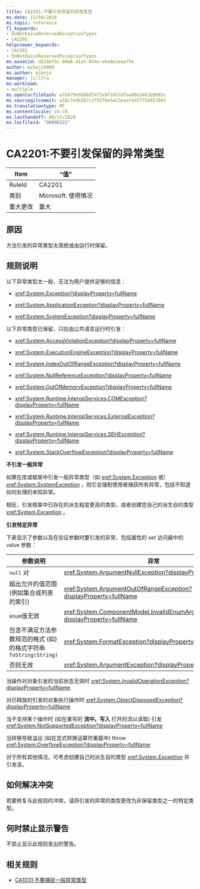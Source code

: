 ```yaml
---
title: CA2201:不要引发保留的异常类型
ms.date: 11/04/2016
ms.topic: reference
f1_keywords:
- DoNotRaiseReservedExceptionTypes
- CA2201
helpviewer_keywords:
- CA2201
- DoNotRaiseReservedExceptionTypes
ms.assetid: dd14ef5c-80e6-41a5-834e-eba8e2eae75e
author: mikejo5000
ms.author: mikejo
manager: jillfra
ms.workload:
- multiple
ms.openlocfilehash: e7eb79e9288df4f3e9f2457dfea80a5463b9685c
ms.sourcegitcommit: a18c7e9b367c2f92f6e54c3eaef442775d457667
ms.translationtype: MT
ms.contentlocale: zh-CN
ms.lasthandoff: 09/15/2020
ms.locfileid: "90096223"
---
```

# <a name="ca2201-do-not-raise-reserved-exception-types"></a>CA2201:不要引发保留的异常类型

|Item|“值”|
|-|-|
|RuleId|CA2201|
|类别|Microsoft. 使用情况|
|重大更改|重大|

## <a name="cause"></a>原因

方法引发的异常类型太笼统或由运行时保留。

## <a name="rule-description"></a>规则说明

以下异常类型太一般，无法为用户提供足够的信息：

- <xref:System.Exception?displayProperty=fullName>

- <xref:System.ApplicationException?displayProperty=fullName>

- <xref:System.SystemException?displayProperty=fullName>

以下异常类型已保留，只应由公共语言运行时引发：

- <xref:System.AccessViolationException?displayProperty=fullName>

- <xref:System.ExecutionEngineException?displayProperty=fullName>

- <xref:System.IndexOutOfRangeException?displayProperty=fullName>

- <xref:System.NullReferenceException?displayProperty=fullName>

- <xref:System.OutOfMemoryException?displayProperty=fullName>

- <xref:System.Runtime.InteropServices.COMException?displayProperty=fullName>

- <xref:System.Runtime.InteropServices.ExternalException?displayProperty=fullName>

- <xref:System.Runtime.InteropServices.SEHException?displayProperty=fullName>

- <xref:System.StackOverflowException?displayProperty=fullName>

**不引发一般异常**

如果在库或框架中引发一般异常类型（如 <xref:System.Exception> 或） <xref:System.SystemException> ，则它会强制使用者捕获所有异常，包括不知道如何处理的未知异常。

相反，引发框架中已存在的派生程度更高的类型，或者创建您自己的派生自的类型 <xref:System.Exception> 。

**引发特定异常**

下表显示了参数以及在验证参数时要引发的异常，包括属性的 set 访问器中的 value 参数：

|参数说明|异常|
|---------------------------|---------------|
|`null` 对|<xref:System.ArgumentNullException?displayProperty=fullName>|
|超出允许的值范围 (例如集合或列表的索引) |<xref:System.ArgumentOutOfRangeException?displayProperty=fullName>|
|`enum`值无效|<xref:System.ComponentModel.InvalidEnumArgumentException?displayProperty=fullName>|
|包含不满足方法参数规范的格式 (如) 的格式字符串 `ToString(String)`|<xref:System.FormatException?displayProperty=fullName>|
|否则无效|<xref:System.ArgumentException?displayProperty=fullName>|

当操作对对象引发的当前状态无效时 <xref:System.InvalidOperationException?displayProperty=fullName>

对已释放的引发的对象执行操作时 <xref:System.ObjectDisposedException?displayProperty=fullName>

当不支持某个操作时 (如在重写的 **流中。写入** 打开的流以读取) 引发 <xref:System.NotSupportedException?displayProperty=fullName>

当转换导致溢出 (如在显式转换运算符重载中) throw <xref:System.OverflowException?displayProperty=fullName>

对于所有其他情况，可考虑创建自己的派生自的类型 <xref:System.Exception> 并引发该。

## <a name="how-to-fix-violations"></a>如何解决冲突

若要修复与此规则的冲突，请将引发的异常的类型更改为非保留类型之一的特定类型。

## <a name="when-to-suppress-warnings"></a>何时禁止显示警告

不禁止显示此规则发出的警告。

## <a name="related-rules"></a>相关规则

- [CA1031:不要捕捉一般异常类型](../code-quality/ca1031.md)
